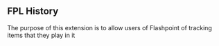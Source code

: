 ## FPL History

The purpose of this extension is to allow users of Flashpoint of tracking items that they play in it